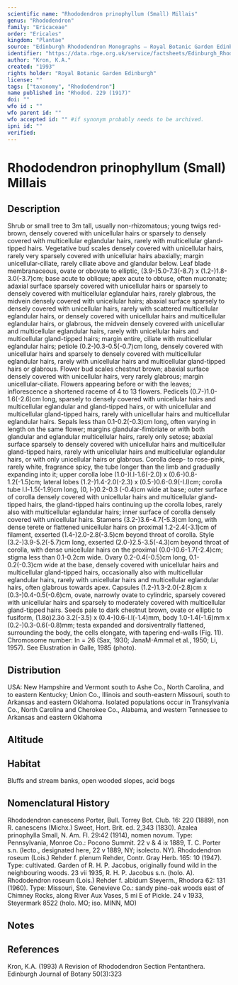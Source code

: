 ```yaml
---
scientific name: "Rhododendron prinophyllum (Small) Millais"
genus: "Rhododendron"
family: "Ericaceae"
order: "Ericales"
kingdom: "Plantae"
source: "Edinburgh Rhododendron Monographs – Royal Botanic Garden Edinburgh"
identifier: "https://data.rbge.org.uk/service/factsheets/Edinburgh_Rhododendron_Monographs.xhtml"
author: "Kron, K.A."
created: "1993"
rights holder: "Royal Botanic Garden Edinburgh"
license: ""
tags: ["taxonomy", "Rhododendron"]
name published in: "Rhodod. 229 (1917)"
doi: ""
wfo id : ""
wfo parent id: ""
wfo accepted id: "" #if synonym probably needs to be archived.                      
ipni id: ""
verified:
---
```


                       

# Rhododendron prinophyllum (Small) Millais

## Description
Shrub or small tree to 3m tall, usually non-rhizomatous; young twigs red-brown, densely covered with unicellular hairs or sparsely to densely covered with multicellular eglandular hairs, rarely with multicellular gland-tipped hairs. Vegetative bud scales densely covered with unicellular hairs, rarely very sparsely covered with unicellular hairs abaxially; margin unicellular-ciliate, rarely ciliate above and glandular below. Leaf blade membranaceous, ovate or obovate to elliptic, (3.9-)5.0-7.3(-8.7) x (1.2-)1.8-3.0(-3.7)cm; base acute to oblique; apex acute to obtuse, often mucronate; adaxial surface sparsely covered with unicellular hairs or sparsely to densely covered with multicellular eglandular hairs, rarely glabrous, the midvein densely covered with unicellular hairs; abaxial surface sparsely to densely covered with unicellular hairs, rarely with scattered multicellular eglandular hairs, or densely covered with unicellular hairs and multicellular eglandular hairs, or glabrous, the midvein densely covered with unicellular and multicellular eglandular hairs, rarely with unicellular hairs and multicellular gland-tipped hairs; margin entire, ciliate with multicellular eglandular hairs; petiole (0.2-)0.3-0.5(-0.7)cm long, densely covered with unicellular hairs and sparsely to densely covered with multicellular eglandular hairs, rarely with unicellular hairs and multicellular gland-tipped hairs or glabrous. Flower bud scales chestnut brown; abaxial surface densely covered with unicellular hairs, very rarely glabrous; margin unicellular-ciliate. Flowers appearing before or with the leaves; inflorescence a shortened raceme of 4 to 13 flowers. Pedicels (0.7-)1.0-1.6(-2.6)cm long, sparsely to densely covered with unicellular hairs and multicellular eglandular and gland-tipped hairs, or with unicellular and multicellular gland-tipped hairs, rarely with unicellular hairs and multicellular eglandular hairs. Sepals less than 0.1-0.2(-0.3)cm long, often varying in length on the same flower; margins glandular-fimbriate or with both glandular and eglandular multicellular hairs, rarely only setose; abaxial surface sparsely to densely covered with unicellular hairs and multicellular gland-tipped hairs, rarely with unicellular hairs and multicellular eglandular hairs, or with only unicellular hairs or glabrous. Corolla deep- to rose-pink, rarely white, fragrance spicy, the tube longer than the limb and gradually expanding into it; upper corolla lobe (1.0-)l.l-1.6(-2.0) x (0.6-)0.8-1.2(-1.5)cm; lateral lobes (1.2-)1.4-2.0(-2.3) x (0.5-)0.6-0.9(-l.l)cm; corolla tube l.l-1.5(-1.9)cm long, (0, l-)0.2-0.3 (-0.4)cm wide at base; outer surface of corolla densely covered with unicellular hairs and multicellular gland-tipped hairs, the gland-tipped hairs continuing up the corolla lobes, rarely also with multicellular eglandular hairs; inner surface of corolla densely covered with unicellular hairs. Stamens (3.2-)3.6-4.7(-5.3)cm long, with dense terete or flattened unicellular hairs on proximal 1.2-2.4(-3.1)cm of filament, exserted (1.4-)2.0-2.8(-3.5)cm beyond throat of corolla. Style (3.2-)3.9-5.2(-5.7)cm long, exserted (2.0-)2.5-3.5(-4.3)cm beyond throat of corolla, with dense unicellular hairs on the proximal (0.0-)0.6-1.7(-2.4)cm; stigma less than 0.1-0.2cm wide. Ovary 0.2-0.4(-0.5)cm long, 0.1-0.2(-0.3)cm wide at the base, densely covered with unicellular hairs and multicellular gland-tipped hairs, occasionally also with multicellular eglandular hairs, rarely with unicellular hairs and multicellular eglandular hairs, often glabrous towards apex. Capsules (1.2-)1.3-2.0(-2.8)cm x (0.3-)0.4-0.5(-0.6)cm, ovate, narrowly ovate to cylindric, sparsely covered with unicellular hairs and sparsely to moderately covered with multicellular gland-tipped hairs. Seeds pale to dark chestnut brown, ovate or elliptic to fusiform, (1.8ó)2.3ó 3.2(-3.5) x (0.4-)0.6-l.l(-1.4)mm, body 1.0-1.4(-1.6)mm x (0.2-)0.3-0.6(-0.8)mm; testa expanded and dorsiventrally flattened, surrounding the body, the cells elongate, with tapering end-walls (Fig. 11). Chromosome number: In = 26 (Sax, 1930; JanaM-Ammal et al., 1950; Li, 1957). See Elustration in Galle, 1985 (photo).

## Distribution
USA: New Hampshire and Vermont south to Ashe Co., North Carolina, and to eastern Kentucky; Union Co., Illinois and south-eastern Missouri, south to Arkansas and eastern Oklahoma. Isolated populations occur in Transylvania Co., North Carolina and Cherokee Co., Alabama, and western Tennessee to Arkansas and eastern Oklahoma

## Altitude


## Habitat
Bluffs and stream banks, open wooded slopes, acid bogs

## Nomenclatural History
Rhododendron canescens Porter, Bull. Torrey Bot. Club. 16: 220 (1889), non R. canescens (Michx.) Sweet, Hort. Brit. ed. 2,343 (1830). Azalea prinophylla Small, N. Am. Fl. 29:42 (1914), nomen novum. Type: Pennsylvania, Monroe Co.: Pocono Summit. 22 v & 4 ix 1889, T. C. Porter s.n. (lecto., designated here, 22 v 1889, NY; isolecto. NY). Rhododendron roseum (Lois.) Rehder f. plenum Rehder, Contr. Gray Herb. 165: 10 (1947). Type: cultivated. Garden of R. H. P. Jacobus, originally found wild in the neighbouring woods. 23 vii 1935, R. H. P. Jacobus s.n. (holo. A). Rhododendron roseum (Lois.) Rehder f. albidum Steyerm., Rhodora 62: 131 (1960). Type: Missouri, Ste. Genevieve Co.: sandy pine-oak woods east of Chimney Rocks, along River Aux Vases, 5 mi E of Pickle. 24 v 1933, Steyermark 8522 (holo. MO; iso. MINN, MO)
                       
## Notes


## References

Kron, K.A. (1993) A Revision of Rhododendron Section Pentanthera. Edinburgh Journal of Botany 50(3):323
